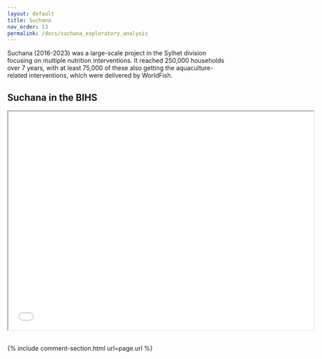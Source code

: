 ```yaml
---
layout: default
title: Suchana
nav_order: 13
permalink: /docs/suchana_exploratory_analysis
---
```




Suchana (2016-2023) was a large-scale project in the Sylhet division focusing on multiple nutrition interventions. It reached 250,000 households over 7 years, with at least 75,000 of these also getting the aquaculture-related interventions, which were delivered by WorldFish. 

## Suchana in the BIHS

<iframe src="suchana_unions" height="500" width="700"> Suchana Intervention Areas </iframe>


<br>
<br>


{% include comment-section.html url=page.url %}

